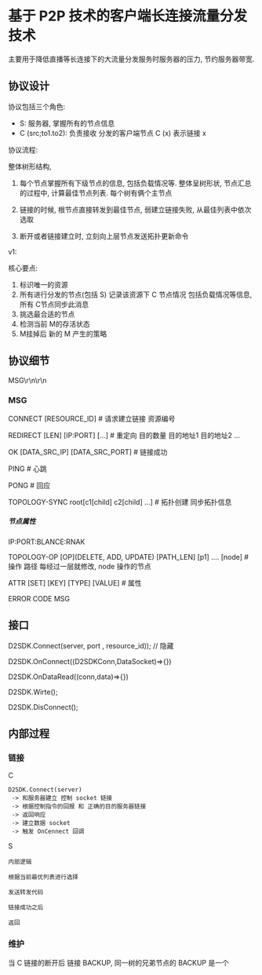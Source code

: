 # 基于 P2P 技术的客户端长连接流量分发技术

主要用于降低直播等长连接下的大流量分发服务时服务器的压力, 节约服务器带宽.

## 协议设计

协议包括三个角色:

* S: 服务器, 掌握所有的节点信息
* C (src;to1.to2): 负责接收 分发的客户端节点 C (x) 表示链接 x 


协议流程:

整体树形结构,

1. 每个节点掌握所有下级节点的信息, 包括负载情况等. 整体呈树形状, 节点汇总的过程中, 计算最佳节点列表. 每个树有俩个主节点

2. 链接的时候, 根节点直接转发到最佳节点, 弱建立链接失败, 从最佳列表中依次选取

3. 断开或者链接建立时, 立刻向上层节点发送拓扑更新命令





v1: 

核心要点:

1. 标识唯一的资源
2. 所有进行分发的节点(包括 S) 记录该资源下 C 节点情况 包括负载情况等信息, 所有 C节点同步此消息
3. 挑选最合适的节点
3. 检测当前 M的存活状态
4. M挂掉后 新的 M 产生的策略




## 协议细节

MSG\r\n\r\n

### MSG

CONNECT [RESOURCE_ID]  # 请求建立链接 资源编号

REDIRECT [LEN] [IP:PORT] [...] # 重定向 目的数量 目的地址1 目的地址2 ...

OK [DATA_SRC_IP]  [DATA_SRC_PORT] # 链接成功

PING # 心跳
 
PONG # 回应

TOPOLOGY-SYNC root[c1[child] c2[child] ...] # 拓扑创建 同步拓扑信息 

##### 节点属性
IP:PORT:BLANCE:RNAK

TOPOLOGY-OP [OP](DELETE, ADD, UPDATE) [PATH_LEN] [p1] .... [node]  # 操作 路径 每经过一层就修改, node 操作的节点

ATTR [SET] [KEY] [TYPE] [VALUE] # 属性

ERROR CODE MSG

## 接口



D2SDK.Connect(server, port , resource_id)); // 隐藏 

D2SDK.OnConnect((D2SDKConn,DataSocket)=>{})

D2SDK.OnDataRead((conn,data)=>{})

D2SDK.Wirte();

D2SDK.DisConnect(); 

## 内部过程

### 链接

C

```
D2SDK.Connect(server)
 -> 和服务器建立 控制 socket 链接 
 -> 根据控制指令的回报 和 正确的目的服务器链接
 -> 返回响应
 -> 建立数据 socket
 -> 触发 OnCennect 回调

```

S

```
内部逻辑

根据当前最优列表进行选择

发送转发代码

链接成功之后

返回
```


### 维护

当 C 链接的断开后 链接 BACKUP, 同一树的兄弟节点的 BACKUP 是一个





